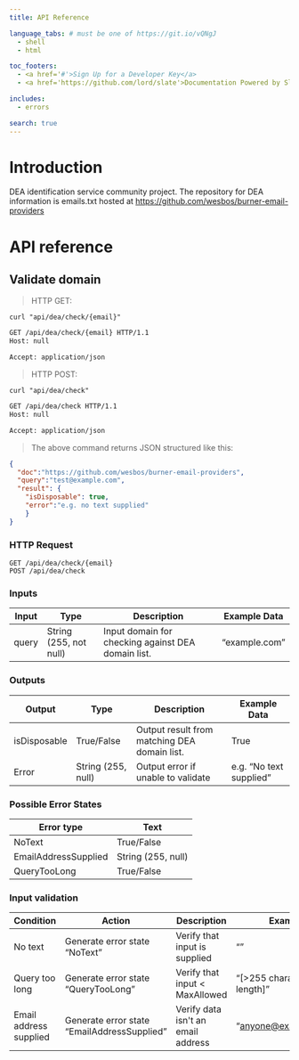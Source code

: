 ```yaml
---
title: API Reference

language_tabs: # must be one of https://git.io/vQNgJ
  - shell
  - html

toc_footers:
  - <a href='#'>Sign Up for a Developer Key</a>
  - <a href='https://github.com/lord/slate'>Documentation Powered by Slate</a>

includes:
  - errors

search: true
---
```


# Introduction

DEA identification service
community project.
The repository for DEA information is emails.txt hosted at https://github.com/wesbos/burner-email-providers


# API reference

## Validate domain

> HTTP GET:

```shell
curl "api/dea/check/{email}"
```

```html
GET /api/dea/check/{email} HTTP/1.1
Host: null

Accept: application/json
```

> HTTP POST:


```shell
curl "api/dea/check"
```

```html
GET /api/dea/check HTTP/1.1
Host: null

Accept: application/json
```

> The above command returns JSON structured like this:

```json
{
  "doc":"https://github.com/wesbos/burner-email-providers",
  "query":"test@example.com",
  "result": {
    "isDisposable": true,
    "error":"e.g. no text supplied"
    }
}
```

### HTTP Request

`GET /api/dea/check/{email}`
<br/>
`POST /api/dea/check`

### Inputs

Input | Type | Description | Example Data
--------- | ----------- | ----------- | ----------
query | String (255, not null) | Input domain for checking against DEA domain list. | “example.com”

### Outputs

Output | Type | Description | Example Data
--------- | ----------- | ----------- | ----------
isDisposable | True/False | Output result from matching DEA domain list. | True
Error | String (255, null) | Output error if unable to validate | e.g. “No text supplied”

### Possible Error States

Error type | Text 
--------- | ----------- 
NoText | True/False 
EmailAddressSupplied | String (255, null)
QueryTooLong | True/False 

### Input validation

Condition | Action |  Description | Example
--------- | ------ | ------------ | -------
No text | Generate error state “NoText” | Verify that input is supplied | “”
Query too long | Generate error state “QueryTooLong” | Verify that input < MaxAllowed | “[>255 characters in length]”
Email address supplied | Generate error state “EmailAddressSupplied” | Verify data isn't an email address | “anyone@example.com”